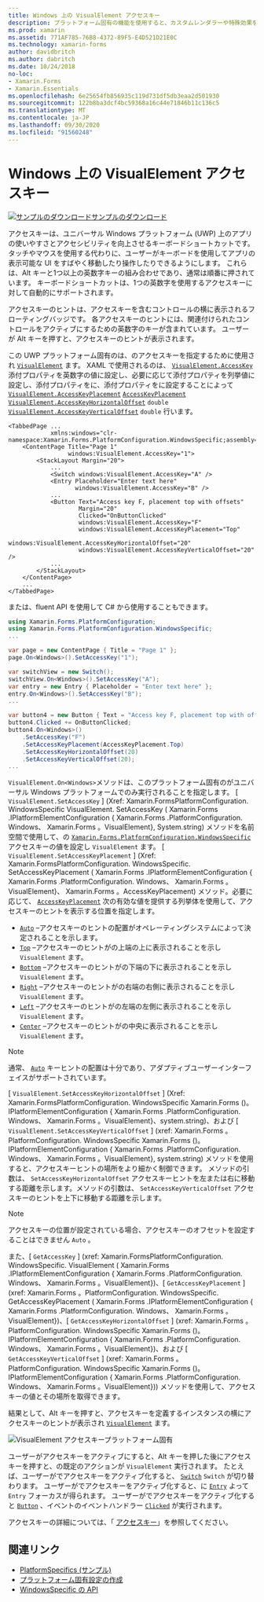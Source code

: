 ```yaml
---
title: Windows 上の VisualElement アクセスキー
description: プラットフォーム固有の機能を使用すると、カスタムレンダラーや特殊効果を実装することなく、特定のプラットフォームでのみ使用できる機能を使用できます。 この記事では、VisualElement のアクセスキーを指定する Windows プラットフォーム固有のを使用する方法について説明します。
ms.prod: xamarin
ms.assetid: 771AF785-76B8-4372-89F5-E4D521D21E0C
ms.technology: xamarin-forms
author: davidbritch
ms.author: dabritch
ms.date: 10/24/2018
no-loc:
- Xamarin.Forms
- Xamarin.Essentials
ms.openlocfilehash: 6e25654fb856935c119d731df5db3eaa2d501930
ms.sourcegitcommit: 122b8ba3dcf4bc59368a16c44e71846b11c136c5
ms.translationtype: MT
ms.contentlocale: ja-JP
ms.lasthandoff: 09/30/2020
ms.locfileid: "91560248"
---
```

# <a name="visualelement-access-keys-on-windows"></a>Windows 上の VisualElement アクセスキー

[![サンプルのダウンロード](~/media/shared/download.png)サンプルのダウンロード](https://docs.microsoft.com/samples/xamarin/xamarin-forms-samples/userinterface-platformspecifics)

アクセスキーは、ユニバーサル Windows プラットフォーム (UWP) 上のアプリの使いやすさとアクセシビリティを向上させるキーボードショートカットです。タッチやマウスを使用する代わりに、ユーザーがキーボードを使用してアプリの表示可能な UI をすばやく移動したり操作したりできるようにします。 これらは、Alt キーと1つ以上の英数字キーの組み合わせであり、通常は順番に押されています。 キーボードショートカットは、1つの英数字を使用するアクセスキーに対して自動的にサポートされます。

アクセスキーのヒントは、アクセスキーを含むコントロールの横に表示されるフローティングバッジです。 各アクセスキーのヒントには、関連付けられたコントロールをアクティブにするための英数字のキーが含まれています。 ユーザーが Alt キーを押すと、アクセスキーのヒントが表示されます。

この UWP プラットフォーム固有のは、のアクセスキーを指定するために使用され [`VisualElement`](xref:Xamarin.Forms.VisualElement) ます。 XAML で使用されるのは、 [`VisualElement.AccessKey`](xref:Xamarin.Forms.PlatformConfiguration.WindowsSpecific.VisualElement.AccessKeyProperty) 添付プロパティを英数字の値に設定し、必要に応じて添付プロパティを列挙値に設定し、添付プロパティをに、添付プロパティをに設定することによって [`VisualElement.AccessKeyPlacement`](xref:Xamarin.Forms.PlatformConfiguration.WindowsSpecific.VisualElement.AccessKeyPlacementProperty) [`AccessKeyPlacement`](xref:Xamarin.Forms.AccessKeyPlacement) [`VisualElement.AccessKeyHorizontalOffset`](xref:Xamarin.Forms.PlatformConfiguration.WindowsSpecific.VisualElement.AccessKeyHorizontalOffsetProperty) `double` [`VisualElement.AccessKeyVerticalOffset`](xref:Xamarin.Forms.PlatformConfiguration.WindowsSpecific.VisualElement.AccessKeyVerticalOffsetProperty) `double` 行います。

```xaml
<TabbedPage ...
            xmlns:windows="clr-namespace:Xamarin.Forms.PlatformConfiguration.WindowsSpecific;assembly=Xamarin.Forms.Core">
    <ContentPage Title="Page 1"
                 windows:VisualElement.AccessKey="1">
        <StackLayout Margin="20">
            ...
            <Switch windows:VisualElement.AccessKey="A" />
            <Entry Placeholder="Enter text here"
                   windows:VisualElement.AccessKey="B" />
            ...
            <Button Text="Access key F, placement top with offsets"
                    Margin="20"
                    Clicked="OnButtonClicked"
                    windows:VisualElement.AccessKey="F"
                    windows:VisualElement.AccessKeyPlacement="Top"
                    windows:VisualElement.AccessKeyHorizontalOffset="20"
                    windows:VisualElement.AccessKeyVerticalOffset="20" />
            ...
        </StackLayout>
    </ContentPage>
    ...
</TabbedPage>
```

または、fluent API を使用して C# から使用することもできます。

```csharp
using Xamarin.Forms.PlatformConfiguration;
using Xamarin.Forms.PlatformConfiguration.WindowsSpecific;
...

var page = new ContentPage { Title = "Page 1" };
page.On<Windows>().SetAccessKey("1");

var switchView = new Switch();
switchView.On<Windows>().SetAccessKey("A");
var entry = new Entry { Placeholder = "Enter text here" };
entry.On<Windows>().SetAccessKey("B");
...

var button4 = new Button { Text = "Access key F, placement top with offsets", Margin = new Thickness(20) };
button4.Clicked += OnButtonClicked;
button4.On<Windows>()
    .SetAccessKey("F")
    .SetAccessKeyPlacement(AccessKeyPlacement.Top)
    .SetAccessKeyHorizontalOffset(20)
    .SetAccessKeyVerticalOffset(20);
...
```

`VisualElement.On<Windows>`メソッドは、このプラットフォーム固有のがユニバーサル Windows プラットフォームでのみ実行されることを指定します。 [ `VisualElement.SetAccessKey` ] (Xref: Xamarin.FormsPlatformConfiguration. WindowsSpecific VisualElement. SetAccessKey ( Xamarin.Forms .IPlatformElementConfiguration { Xamarin.Forms .PlatformConfiguration. Windows、 Xamarin.Forms 。VisualElement}, System.string) メソッドを名前空間で使用して、の [`Xamarin.Forms.PlatformConfiguration.WindowsSpecific`](xref:Xamarin.Forms.PlatformConfiguration.WindowsSpecific) アクセスキーの値を設定し `VisualElement` ます。 [ `VisualElement.SetAccessKeyPlacement` ] (Xref: Xamarin.FormsPlatformConfiguration. WindowsSpecific. SetAccessKeyPlacement ( Xamarin.Forms .IPlatformElementConfiguration { Xamarin.Forms .PlatformConfiguration. Windows、 Xamarin.Forms 。VisualElement}、 Xamarin.Forms 。AccessKeyPlacement) メソッド。必要に応じて、 [`AccessKeyPlacement`](xref:Xamarin.Forms.AccessKeyPlacement) 次の有効な値を提供する列挙体を使用して、アクセスキーのヒントを表示する位置を指定します。

- [`Auto`](xref:Xamarin.Forms.AccessKeyPlacement.Auto) –アクセスキーのヒントの配置がオペレーティングシステムによって決定されることを示します。
- [`Top`](xref:Xamarin.Forms.AccessKeyPlacement.Top) –アクセスキーのヒントがの上端の上に表示されることを示し `VisualElement` ます。
- [`Bottom`](xref:Xamarin.Forms.AccessKeyPlacement.Bottom) –アクセスキーのヒントがの下端の下に表示されることを示し `VisualElement` ます。
- [`Right`](xref:Xamarin.Forms.AccessKeyPlacement.Right) –アクセスキーのヒントがの右端の右側に表示されることを示し `VisualElement` ます。
- [`Left`](xref:Xamarin.Forms.AccessKeyPlacement.Left) –アクセスキーのヒントがの左端の左側に表示されることを示し `VisualElement` ます。
- [`Center`](xref:Xamarin.Forms.AccessKeyPlacement.Center) –アクセスキーのヒントがの中央に表示されることを示し `VisualElement` ます。

> [!NOTE]
> 通常、 [`Auto`](xref:Xamarin.Forms.AccessKeyPlacement.Auto) キーヒントの配置は十分であり、アダプティブユーザーインターフェイスがサポートされています。

[ `VisualElement.SetAccessKeyHorizontalOffset` ] (Xref: Xamarin.FormsPlatformConfiguration. WindowsSpecific Xamarin.Forms ()。IPlatformElementConfiguration { Xamarin.Forms .PlatformConfiguration. Windows、 Xamarin.Forms 。VisualElement}、system.string)、および [ `VisualElement.SetAccessKeyVerticalOffset` ] (xref: Xamarin.Forms 。PlatformConfiguration. WindowsSpecific Xamarin.Forms ()。IPlatformElementConfiguration { Xamarin.Forms .PlatformConfiguration. Windows、 Xamarin.Forms 。VisualElement}, system.string) メソッドを使用すると、アクセスキーヒントの場所をより細かく制御できます。 メソッドの引数は、 `SetAccessKeyHorizontalOffset` アクセスキーヒントを左または右に移動する距離を示します。メソッドの引数は、 `SetAccessKeyVerticalOffset` アクセスキーのヒントを上下に移動する距離を示します。

>[!NOTE]
> アクセスキーの位置が設定されている場合、アクセスキーのオフセットを設定することはできません `Auto` 。

また、[ `GetAccessKey` ] (xref: Xamarin.FormsPlatformConfiguration. WindowsSpecific. VisualElement ( Xamarin.Forms .IPlatformElementConfiguration { Xamarin.Forms .PlatformConfiguration. Windows、 Xamarin.Forms 。VisualElement})、[ `GetAccessKeyPlacement` ] (xref: Xamarin.Forms 。PlatformConfiguration. WindowsSpecific. GetAccessKeyPlacement ( Xamarin.Forms .IPlatformElementConfiguration { Xamarin.Forms .PlatformConfiguration. Windows、 Xamarin.Forms 。VisualElement})、[ `GetAccessKeyHorizontalOffset` ] (xref: Xamarin.Forms 。PlatformConfiguration. WindowsSpecific Xamarin.Forms ()。IPlatformElementConfiguration { Xamarin.Forms .PlatformConfiguration. Windows、 Xamarin.Forms 。VisualElement})、および [ `GetAccessKeyVerticalOffset` ] (xref: Xamarin.Forms 。PlatformConfiguration. WindowsSpecific Xamarin.Forms ()。IPlatformElementConfiguration { Xamarin.Forms .PlatformConfiguration. Windows、 Xamarin.Forms 。VisualElement})) メソッドを使用して、アクセスキーの値とその場所を取得できます。

結果として、Alt キーを押すと、アクセスキーを定義するインスタンスの横にアクセスキーのヒントが表示され [`VisualElement`](xref:Xamarin.Forms.VisualElement) ます。

![VisualElement アクセスキープラットフォーム固有](visualelement-access-keys-images/visualelement-accesskeys.png "VisualElement アクセスキープラットフォーム固有")

ユーザーがアクセスキーをアクティブにすると、Alt キーを押した後にアクセスキーを押すと、の既定のアクションが `VisualElement` 実行されます。 たとえば、ユーザーがでアクセスキーをアクティブ化すると、 [`Switch`](xref:Xamarin.Forms.Switch) `Switch` が切り替わります。 ユーザーがでアクセスキーをアクティブ化すると、に [`Entry`](xref:Xamarin.Forms.Entry) よって `Entry` フォーカスが得られます。 ユーザーがでアクセスキーをアクティブ化すると [`Button`](xref:Xamarin.Forms.Button) 、イベントのイベントハンドラー [`Clicked`](xref:Xamarin.Forms.Button.Clicked) が実行されます。

アクセスキーの詳細については、「 [アクセスキー](/windows/uwp/design/input/access-keys#key-tip-positioning)」を参照してください。

## <a name="related-links"></a>関連リンク

- [PlatformSpecifics (サンプル)](/samples/xamarin/xamarin-forms-samples/userinterface-platformspecifics)
- [プラットフォーム固有設定の作成](~/xamarin-forms/platform/platform-specifics/index.md#creating-platform-specifics)
- [WindowsSpecific の API](xref:Xamarin.Forms.PlatformConfiguration.WindowsSpecific)